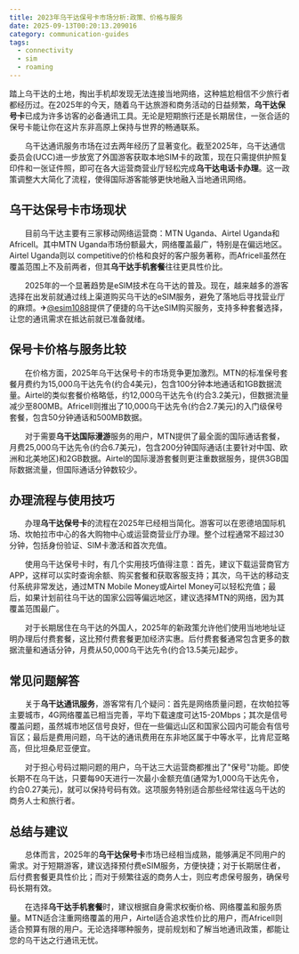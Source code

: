 ```yaml
---
title: 2023年乌干达保号卡市场分析:政策、价格与服务
date: 2025-09-13T00:20:13.209016
category: communication-guides
tags:
  - connectivity
  - sim
  - roaming
---
```


踏上乌干达的土地，掏出手机却发现无法连接当地网络，这种尴尬相信不少旅行者都经历过。在2025年的今天，随着乌干达旅游和商务活动的日益频繁，**乌干达保号卡**已成为许多访客的必备通讯工具。无论是短期旅行还是长期居住，一张合适的保号卡能让你在这片东非高原上保持与世界的畅通联系。

　　乌干达通讯服务市场在过去两年经历了显著变化。截至2025年，乌干达通信委员会(UCC)进一步放宽了外国游客获取本地SIM卡的政策，现在只需提供护照复印件和一张证件照，即可在各大运营商营业厅轻松完成**乌干达电话卡办理**。这一政策调整大大简化了流程，使得国际游客能够更快地融入当地通讯网络。

## 乌干达保号卡市场现状

　　目前乌干达主要有三家移动网络运营商：MTN Uganda、Airtel Uganda和Africell。其中MTN Uganda市场份额最大，网络覆盖最广，特别是在偏远地区。Airtel Uganda则以 competitive的价格和良好的客户服务著称，而Africell虽然在覆盖范围上不及前两者，但其**乌干达手机套餐**往往更具性价比。

　　2025年的一个显著趋势是eSIM技术在乌干达的普及。现在，越来越多的游客选择在出发前就通过线上渠道购买乌干达的eSIM服务，避免了落地后寻找营业厅的麻烦。✈[@esim1088](https://t.me/s/esim1088)提供了便捷的乌干达eSIM购买服务，支持多种套餐选择，让您的通讯需求在抵达前就已准备就绪。

## 保号卡价格与服务比较

　　在价格方面，2025年乌干达保号卡的市场竞争更加激烈。MTN的标准保号套餐月费约为15,000乌干达先令(约合4美元)，包含100分钟本地通话和1GB数据流量。Airtel的类似套餐价格略低，约12,000乌干达先令(约合3.2美元)，但数据流量减少至800MB。Africell则推出了10,000乌干达先令(约合2.7美元)的入门级保号套餐，包含50分钟通话和500MB数据。

　　对于需要**乌干达国际漫游**服务的用户，MTN提供了最全面的国际通话套餐，月费25,000乌干达先令(约合6.7美元)，包含200分钟国际通话(主要针对中国、欧洲和北美地区)和2GB数据。Airtel的国际漫游套餐则更注重数据服务，提供3GB国际数据流量，但国际通话分钟数较少。

## 办理流程与使用技巧

　　办理**乌干达保号卡**的流程在2025年已经相当简化。游客可以在恩德培国际机场、坎帕拉市中心的各大购物中心或运营商营业厅办理。整个过程通常不超过30分钟，包括身份验证、SIM卡激活和首次充值。

　　使用乌干达保号卡时，有几个实用技巧值得注意：首先，建议下载运营商官方APP，这样可以实时查询余额、购买套餐和获取客服支持；其次，乌干达的移动支付系统非常发达，通过MTN Mobile Money或Airtel Money可以轻松充值；最后，如果计划前往乌干达的国家公园等偏远地区，建议选择MTN的网络，因为其覆盖范围最广。

　　对于长期居住在乌干达的外国人，2025年的新政策允许他们使用当地地址证明办理后付费套餐，这比预付费套餐更加经济实惠。后付费套餐通常包含更多的数据流量和通话分钟，月费从50,000乌干达先令(约合13.5美元)起步。

## 常见问题解答

　　关于**乌干达通讯服务**，游客常有几个疑问：首先是网络质量问题，在坎帕拉等主要城市，4G网络覆盖已相当完善，平均下载速度可达15-20Mbps；其次是信号覆盖问题，虽然城市地区信号良好，但在一些偏远山区和国家公园内可能会有信号盲区；最后是费用问题，乌干达的通讯费用在东非地区属于中等水平，比肯尼亚略高，但比坦桑尼亚便宜。

　　对于担心号码过期问题的用户，乌干达三大运营商都推出了"保号"功能。即使长期不在乌干达，只要每90天进行一次最小金额充值(通常为1,000乌干达先令，约合0.27美元)，就可以保持号码有效。这项服务特别适合那些经常往返乌干达的商务人士和旅行者。

## 总结与建议

　　总体而言，2025年的**乌干达保号卡**市场已经相当成熟，能够满足不同用户的需求。对于短期游客，建议选择预付费eSIM服务，方便快捷；对于长期居住者，后付费套餐更具性价比；而对于频繁往返的商务人士，则应考虑保号服务，确保号码长期有效。

　　在选择**乌干达手机套餐**时，建议根据自身需求权衡价格、网络覆盖和服务质量。MTN适合注重网络覆盖的用户，Airtel适合追求性价比的用户，而Africell则适合预算有限的用户。无论选择哪种服务，提前规划和了解当地通讯政策，都能让您的乌干达之行通讯无忧。